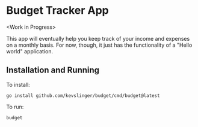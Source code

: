 # Budget Tracker App

\<Work in Progress\>

This app will eventually help you keep track of your income and expenses on a monthly basis.
For now, though, it just has the functionality of a "Hello world" application.

## Installation and Running

To install: 

```shell
go install github.com/kevslinger/budget/cmd/budget@latest
```

To run:

```shell
budget
```
